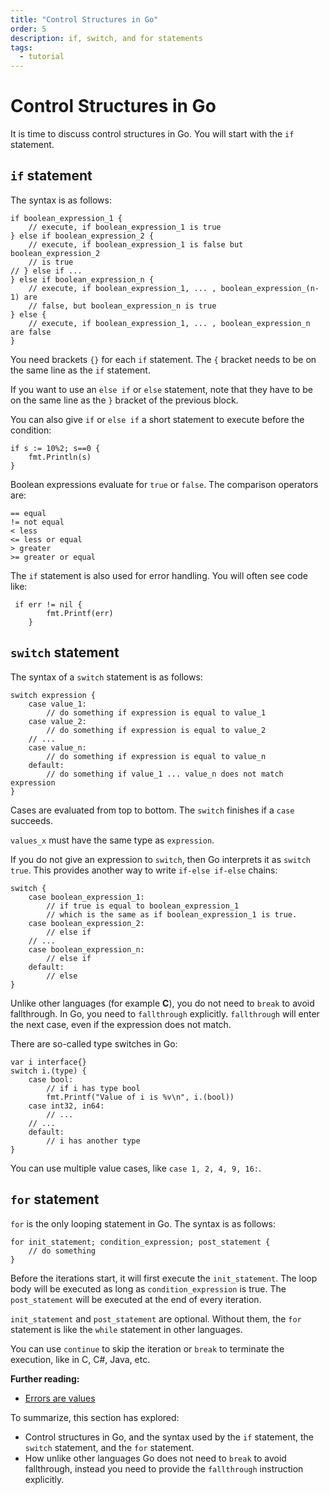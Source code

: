 ```yaml
---
title: "Control Structures in Go"
order: 5
description: if, switch, and for statements
tags: 
  - tutorial
---
```


# Control Structures in Go

It is time to discuss control structures in Go. You will start with the `if` statement.

## `if` statement

The syntax is as follows:

```golang
if boolean_expression_1 {
    // execute, if boolean_expression_1 is true
} else if boolean_expression_2 {
    // execute, if boolean_expression_1 is false but boolean_expression_2 
    // is true
// } else if ...
} else if boolean_expression_n {
    // execute, if boolean_expression_1, ... , boolean_expression_(n-1) are
    // false, but boolean_expression_n is true
} else {
    // execute, if boolean_expression_1, ... , boolean_expression_n are false
}
```

You need brackets `{}` for each `if` statement. The `{` bracket needs to be on the same line as the `if` statement.

If you want to use an `else if` or `else` statement, note that they have to be on the same line as the `}` bracket of the previous block.

You can also give `if` or `else if` a short statement to execute before the condition:

```golang
if s := 10%2; s==0 {
    fmt.Println(s)
}
```

Boolean expressions evaluate for `true` or `false`. The comparison operators are:

```golang
== equal
!= not equal
< less
<= less or equal
> greater
>= greater or equal
```

The `if` statement is also used for error handling. You will often see code like:

```golang
 if err != nil {
        fmt.Printf(err)
    }
```

## `switch` statement

The syntax of a `switch` statement is as follows:

```golang
switch expression {
    case value_1:
        // do something if expression is equal to value_1
    case value_2:
        // do something if expression is equal to value_2
    // ...
    case value_n:
        // do something if expression is equal to value_n
    default:
        // do something if value_1 ... value_n does not match expression
}
```

Cases are evaluated from top to bottom. The `switch` finishes if a `case` succeeds.

<HighlightBox type="note">

`values_x` must have the same type as `expression`.

</HighlightBox>

If you do not give an expression to `switch`, then Go interprets it as `switch true`. This provides another way to write `if-else if-else` chains:

```golang
switch {
    case boolean_expression_1:
        // if true is equal to boolean_expression_1
        // which is the same as if boolean_expression_1 is true.
    case boolean_expression_2:
        // else if
    // ...
    case boolean_expression_n:
        // else if
    default: 
        // else
}
```

<HighlightBox type="note">

Unlike other languages (for example **C**), you do not need to `break` to avoid fallthrough. In Go, you need to `fallthrough` explicitly. `fallthrough` will enter the next case, even if the expression does not match.

</HighlightBox>

There are so-called type switches in Go:

```golang
var i interface{}
switch i.(type) {
    case bool:
        // if i has type bool
        fmt.Printf("Value of i is %v\n", i.(bool))
    case int32, in64:
        // ...
    // ...
    default:
        // i has another type
}
```

<HighlightBox type="note">

You can use multiple value cases, like `case 1, 2, 4, 9, 16:`.

</HighlightBox>

## `for` statement

`for` is the only looping statement in Go. The syntax is as follows:

```golang
for init_statement; condition_expression; post_statement {
    // do something
}
```

Before the iterations start, it will first execute the `init_statement`. The loop body will be executed as long as `condition_expression` is true. The `post_statement` will be executed at the end of every iteration.

<HighlightBox type="note">

`init_statement` and `post_statement` are optional. Without them, the `for` statement is like the `while` statement in other languages.

</HighlightBox>

You can use `continue` to skip the iteration or `break` to terminate the execution, like in C, C#, Java, etc.

<HighlightBox type="reading">

**Further reading:**

* [Errors are values](https://blog.golang.org/errors-are-values)

</HighlightBox>

<HighlightBox type="synopsis">

To summarize, this section has explored:

* Control structures in Go, and the syntax used by the `if` statement, the `switch` statement, and the `for` statement.
* How unlike other languages Go does not need to `break` to avoid fallthrough, instead you need to provide the `fallthrough` instruction explicitly.

</HighlightBox>

<!--## Next up

You covered control structures in Go and learned about the `if`, `switch`, and `for` statements, it is time to turn to [arrays and slices in Go](./5_arrays.md).-->
